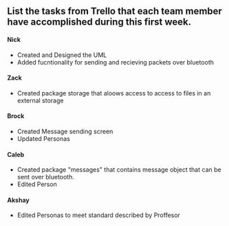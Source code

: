 ## List the tasks from Trello that each team member have accomplished during this first week. 

#### Nick

- Created and Designed the UML
- Added fucntionality for sending and recieving packets over bluetooth 

#### Zack
- Created package storage that aloows access to access to files in an external storage


#### Brock
- Created Message sending screen
- Updated Personas


#### Caleb
- Created package "messages" that contains message object that can be sent over bluetooth.
- Edited Person


#### Akshay
- Edited Personas to meet standard described by Proffesor
